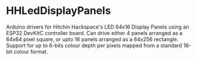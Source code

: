 # HHLedDisplayPanels
Arduino drivers for Hitchin Hackspace's LED 64x16 Display Panels
using an ESP32 DevKitC controller board.
Can drive either 4 panels arranged as a 64x64 pixel square, or upto 16 panels arranged as a 64x256 rectangle.
Support for up to 6-bits colour depth per pixels mapped from a standard 16-bit colour format.
